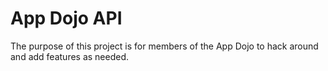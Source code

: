# App Dojo API

The purpose of this project is for members of the App Dojo to hack around and add features as needed.